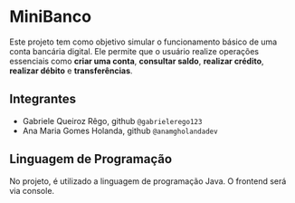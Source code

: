 # MiniBanco

Este projeto tem como objetivo simular o funcionamento básico de uma conta bancária digital. Ele permite que o usuário realize operações essenciais como **criar uma conta**, **consultar saldo**, **realizar crédito**, **realizar débito** e **transferências**. 

## Integrantes
- Gabriele Queiroz Rêgo, github `@gabrielerego123`
- Ana Maria Gomes Holanda, github `@anamgholandadev`

## Linguagem de Programação
No projeto, é utilizado a linguagem de programação Java. O frontend será via console.
